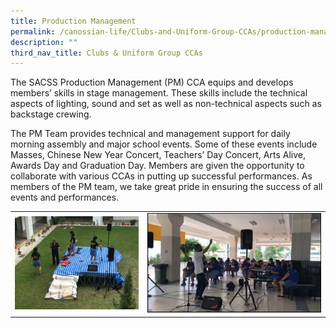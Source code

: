 ```yaml
---
title: Production Management
permalink: /canossian-life/Clubs-and-Uniform-Group-CCAs/production-management/
description: ""
third_nav_title: Clubs & Uniform Group CCAs
---
```


The SACSS Production Management (PM) CCA equips and develops members’ skills in stage management. These skills include the technical aspects of lighting, sound and set as well as non-technical aspects such as backstage crewing.

The PM Team provides technical and management support for daily morning assembly and major school events. Some of these events include Masses, Chinese New Year Concert, Teachers’ Day Concert, Arts Alive, Awards Day and Graduation Day. Members are given the opportunity to collaborate with various CCAs in putting up successful performances. As members of the PM team, we take great pride in ensuring the success of all events and performances.

|   |   |
|---|---|
| ![](/images/Canossian%20Life/CLUBS%20&%20UNIFORM%20GROUP%20CCAS/PRODUCTION%20MANAGEMENT/PM1.jpg)  |  ![](/images/Canossian%20Life/CLUBS%20&%20UNIFORM%20GROUP%20CCAS/PRODUCTION%20MANAGEMENT/PM2_Sound-Training.jpeg) |